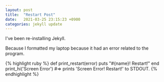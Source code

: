 ```yaml
---
layout: post
title:  "Restart Post"
date:   2021-03-25 23:15:23 +0900
categories: jekyll update
---
```


I've been re-installing Jekyll.

Because I formatted my laptop because it had an error related to the program. 


{% highlight ruby %}
def print_restart(error)
  puts "#{name}! Restart!"
end
print_hi('Screen Error')
#=> prints 'Screen Error! Restart!' to STDOUT.
{% endhighlight %}